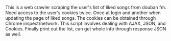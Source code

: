 This is a web crawler scraping the user's list of liked songs from douban fm. Need access to the user's cookies twice. Once at login and another when updating the page of liked songs. The cookies can be obtained through Chrome inspect/network. This script involves dealing with AJAX, JSON, and Cookies. Finally print out the list, can get whole info through response JSON as well.